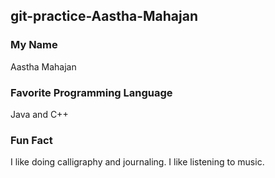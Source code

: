 ## git-practice-Aastha-Mahajan

### My Name
Aastha Mahajan 

### Favorite Programming Language
Java and C++

### Fun Fact
I like doing calligraphy and journaling.
I like listening to music. 
